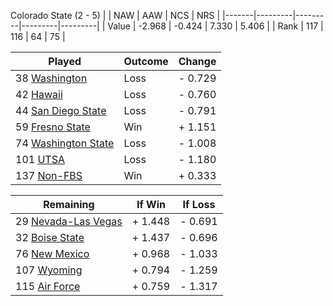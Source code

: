 Colorado State (2 - 5)
|       |   NAW   |   AAW   |   NCS   |   NRS   |
|-------|---------|---------|---------|---------|
| Value |  -2.968 |  -0.424 |   7.330 |   5.406 |
| Rank  |     117 |     116 |      64 |      75 |

| Played                    | Outcome    |  Change  |
|---------------------------|------------|----------|
|  38 [Washington            ](Washington.md)| Loss       | -  0.729 |
|  42 [Hawaii                ](Hawaii.md)| Loss       | -  0.760 |
|  44 [San Diego State       ](SanDiegoState.md)| Loss       | -  0.791 |
|  59 [Fresno State          ](FresnoState.md)| Win        | +  1.151 |
|  74 [Washington State      ](WashingtonState.md)| Loss       | -  1.008 |
| 101 [UTSA                  ](UTSA.md)| Loss       | -  1.180 |
| 137 [Non-FBS               ](NonFBS.md)| Win        | +  0.333 |

| Remaining                 |  If Win  |  If Loss |
|---------------------------|----------|----------|
|  29 [Nevada-Las Vegas      ](NevadaLasVegas.md)| +  1.448 | -  0.691 |
|  32 [Boise State           ](BoiseState.md)| +  1.437 | -  0.696 |
|  76 [New Mexico            ](NewMexico.md)| +  0.968 | -  1.033 |
| 107 [Wyoming               ](Wyoming.md)| +  0.794 | -  1.259 |
| 115 [Air Force             ](AirForce.md)| +  0.759 | -  1.317 |

